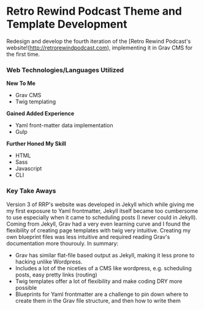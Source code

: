 # Retro Rewind Podcast Theme and Template Development
Redesign and develop the fourth iteration of the [Retro Rewind Podcast's website!(http://retrorewindpodcast.com), implementing it in Grav CMS for the first time.

### Web Technologies/Languages Utilized
**New To Me**
* Grav CMS
* Twig templating

**Gained Added Experience**
* Yaml front-matter data implementation
* Gulp

**Further Honed My Skill**
* HTML
* Sass
* Javascript
* CLI

### Key Take Aways
Version 3 of RRP's website was developed in Jekyll which while giving me my first exposure to Yaml frontmatter, Jekyll itself became too cumbersome to use especially when it came to scheduling posts (I never could in Jekyll).
Coming from Jekyll, Grav had a very even learning curve and I found the flexibility of creating page templates with twig very intuitive. Creating my own blueprint files was less intuitive and required reading Grav's documentation more thourouly. In summary:
* Grav has similar flat-file based output as Jekyll, making it less prone to hacking unlike Wordpress.
* Includes a lot of the niceties of a CMS like wordpress, e.g. scheduling posts, easy pretty links (routing)
* Twig templates offer a lot of flexibility and make coding DRY more possible
* Blueprints for Yaml frontmatter are a challenge to pin down where to create them in the Grav file structure, and then how to write them